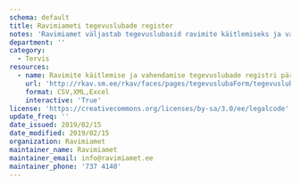 ```yaml
---
schema: default
title: Ravimiameti tegevuslubade register
notes: 'Ravimiamet väljastab tegevuslubasid ravimite käitlemiseks ja vahendamiseks ning  rakkude, kudede ja elundite hankimiseks ja käitlemiseks. Nende lubade alusel saab teha järgmisi tegevusi: toota ravimeid, teha ravimite hulgimüüki, osutada apteegiteenust, vahendada ravimeid ja hankida ning  käidelda rakke, kudesid ja elundeid. Need load on koondatud Ravimiameti tegevuslubade registrisse. Käesolev link viitab ravimiameti tegevuslubade registri päringu leheküljele.'
department: ''
category:
  - Tervis
resources:
  - name: Ravimite käitlemise ja vahendamise tegevuslubade registri päring
    url: 'http://rkav.sm.ee/rkav/faces/pages/tegevuslubaForm/tegevuslubaOtsing.jspx'
    format: CSV,XML,Excel
    interactive: 'True'
license: 'https://creativecommons.org/licenses/by-sa/3.0/ee/legalcode'
update_freq: ''
date_issued: 2019/02/15
date_modified: 2019/02/15
organization: Ravimiamet
maintainer_name: Ravimiamet
maintainer_email: info@ravimiamet.ee
maintainer_phone: '737 4140'
---
```


